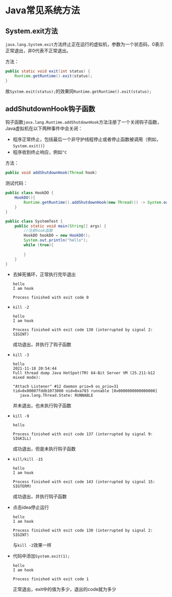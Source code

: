 # Java常见系统方法

## System.exit方法

`java.lang.System.exit`方法终止正在运行的虚拟机，参数为一个状态码，0表示正常退出，非0代表不正常退出。

方法：

```java 
public static void exit(int status) {
    Runtime.getRuntime().exit(status);
}
```

故`System.exit(status);`的效果同`Runtime.getRuntime().exit(status);`

## addShutdownHook钩子函数

钩子函数`java.lang.Runtime.addShutdownHook`方法注册了一个关闭钩子函数，Java虚拟机在以下两种事件中会关闭：

- 程序正常终止，包括最后一个非守护线程停止或者停止函数被调用（例如，`System.exit()`）
- 程序收到终止响应，例如`^C`

方法：

```java
public void addShutdownHook(Thread hook)
```

测试代码：

```java
public class HookDO {
    HookDO(){
        Runtime.getRuntime().addShutdownHook(new Thread(() -> System.out.println("I am hook")));
    }
}

public class SystemTest {
    public static void main(String[] args) {
        //注册hook函数
        HookDO hookDO = new HookDO();
        System.out.println("hello");
        while (true){
			
        }
    }
}
```

- 去掉死循环，正常执行完毕退出

  ```
  hello
  I am hook
  
  Process finished with exit code 0
  ```

- `kill -2`

  ```
  hello
  I am hook
  
  Process finished with exit code 130 (interrupted by signal 2: SIGINT)
  ```

  成功退出，并执行了钩子函数

- `kill -3`

  ```
  hello
  2021-11-18 20:54:44
  Full thread dump Java HotSpot(TM) 64-Bit Server VM (25.211-b12 mixed mode):
  
  "Attach Listener" #12 daemon prio=9 os_prio=31 tid=0x00007fddb1073000 nid=0xa703 runnable [0x0000000000000000]
     java.lang.Thread.State: RUNNABLE
  ```

  并未退出，也未执行钩子函数

- `kill -9`

  ```
  hello
  
  Process finished with exit code 137 (interrupted by signal 9: SIGKILL)
  ```

  成功退出，但是未执行钩子函数

- `kill/kill -15`

  ```
  hello
  I am hook
  
  Process finished with exit code 143 (interrupted by signal 15: SIGTERM)
  ```

  成功退出，并执行钩子函数

- 点击idea停止运行

  ```
  hello
  I am hook
  
  Process finished with exit code 130 (interrupted by signal 2: SIGINT)
  ```

  与`kill -2`效果一样

- 代码中添加`System.exit(1);`

  ```
  hello
  I am hook
  
  Process finished with exit code 1
  ```

  正常退出，exit中的值为多少，退出的code就为多少


